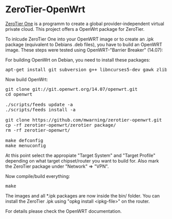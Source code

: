 # ZeroTier-OpenWrt

[ZeroTier One](https://www.zerotier.com) is a programm to create a global provider-independent virtual private cloud.
This project offers a OpenWrt package for ZeroTier.

To inlcude ZeroTier One into your OpenWRT image or to create
an .ipk package (equivalent to Debians .deb files),
you have to build an OpenWRT image.
These steps were tested using OpenWRT-"Barrier Breaker" (14.07):

For building OpenWrt on Debian, you need to install these packages:
<pre>
apt-get install git subversion g++ libncurses5-dev gawk zlib1g-dev build-essential
</pre>

Now build OpenWrt:
<pre>
git clone git://git.openwrt.org/14.07/openwrt.git
cd openwrt

./scripts/feeds update -a
./scripts/feeds install -a

git clone https://github.com/mwarning/zerotier-openwrt.git
cp -rf zerotier-openwrt/zerotier package/
rm -rf zerotier-openwrt/

make defconfig
make menuconfig
</pre>

At this point select the appropiate "Target System" and "Target Profile"
depending on what target chipset/router you want to build for.
Also mark the ZeroTier package under "Network" => "VPN".

Now compile/build everything:

<pre>
make
</pre>

The images and all *.ipk packages are now inside the bin/ folder.
You can install the ZeroTier .ipk using "opkg install &lt;ipkg-file&gt;" on the router.

For details please check the OpenWRT documentation.